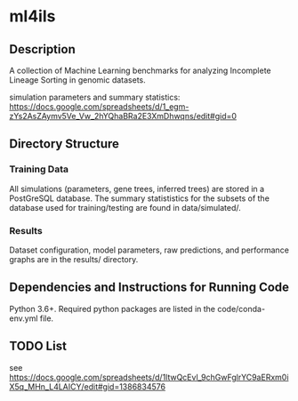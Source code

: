 # ml4ils
## Description
A collection of Machine Learning benchmarks for analyzing Incomplete Lineage Sorting in genomic datasets.

simulation parameters and summary statistics: https://docs.google.com/spreadsheets/d/1_egm-zYs2AsZAymv5Ve_Vw_2hYQhaBRa2E3XmDhwqns/edit#gid=0

## Directory Structure

### Training Data
All simulations (parameters, gene trees, inferred trees) are stored in a PostGreSQL database.  The summary statististics for the subsets of the database used for training/testing are found in data/simulated/.

### Results
Dataset configuration, model parameters, raw predictions, and performance graphs are in the results/ directory.

## Dependencies and Instructions for Running Code

Python 3.6+.  Required python packages are listed in the code/conda-env.yml file.

## TODO List
see https://docs.google.com/spreadsheets/d/1ltwQcEvl_9chGwFglrYC9aERxm0iX5q_MHn_L4LAICY/edit#gid=1386834576

